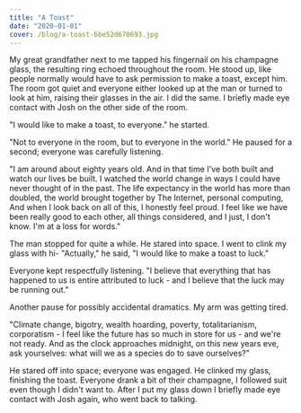 ```yaml
---
title: "A Toast"
date: "2020-01-01"
cover: /blog/a-toast-6be52d670693.jpg
---
```


My great grandfather next to me tapped his fingernail on his champagne glass, the resulting ring echoed throughout the room. He stood up, like people normally would have to ask permission to make a toast, except him. The room got quiet and everyone either looked up at the man or turned to look at him, raising their glasses in the air. I did the same. I briefly made eye contact with Josh on the other side of the room.

"I would like to make a toast, to everyone." he started.

"Not to everyone in the room, but to everyone in the world." He paused for a second; everyone was carefully listening.

"I am around about eighty years old. And in that time I've both built and watch our lives be built. I watched the world change in ways I could have never thought of in the past. The life expectancy in the world has more than doubled, the world brought together by The Internet, personal computing, And when I look back on all of this, I honestly feel proud. I feel like we have been really good to each other, all things considered, and I just, I don't know. I'm at a loss for words."

The man stopped for quite a while. He stared into space. I went to clink my glass with hi- "Actually," he said, "I would like to make a toast to luck."

Everyone kept respectfully listening. "I believe that everything that has happened to us is entire attributed to luck - and I believe that the luck may be running out."

Another pause for possibly accidental dramatics. My arm was getting tired.

"Climate change, bigotry, wealth hoarding, poverty, totalitarianism, corporatism - I feel like the future has so much in store for us - and we're not ready. And as the clock approaches midnight, on this new years eve, ask yourselves: what will we as a species do to save ourselves?"

He stared off into space; everyone was engaged. He clinked my glass, finishing the toast. Everyone drank a bit of their champagne, I followed suit even though I didn't want to. After I put my glass down I briefly made eye contact with Josh again, who went back to talking.
